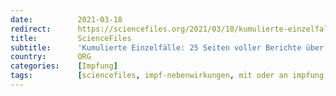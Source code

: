 ```yaml
---
date:          2021-03-18
redirect:      https://sciencefiles.org/2021/03/18/kumulierte-einzelfalle-18-seiten-voller-berichte-uber-folgen-einer-impfung-mit-mrna-impfstoffen/
title:         ScienceFiles
subtitle:      'Kumulierte Einzelfälle: 25 Seiten voller Berichte über Folgen einer Impfung mit mRNA-Impfstoffen'
country:       ORG
categories:    [Impfung]
tags:          [sciencefiles, impf-nebenwirkungen, mit oder an impfung gestorben]
---
```

